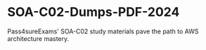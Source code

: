 # SOA-C02-Dumps-PDF-2024
Pass4sureExams' SOA-C02 study materials pave the path to AWS architecture mastery.
